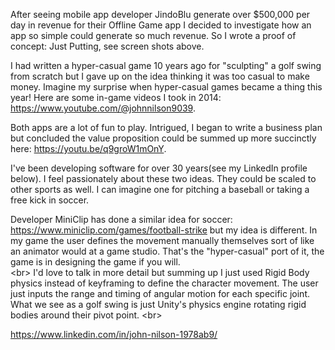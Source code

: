 <p>After seeing mobile app developer JindoBlu generate over $500,000 per day in revenue for their Offline Game app I decided to investigate how an app so simple could generate so much revenue. So I wrote a proof of concept: Just Putting, see screen shots above.</p>  


I had written a hyper-casual game 10 years ago for "sculpting" a golf swing from scratch but I gave up on the idea thinking it was too casual to make money. Imagine my surprise when hyper-casual games became a thing this year! Here are some in-game videos I took in 2014: https://www.youtube.com/@johnnilson9039.  

Both apps are a lot of fun to play. Intrigued, I began to write a business plan but concluded the value proposition could be summed up more succinctly here: https://youtu.be/q9groW1mOnY.  

I've been developing software for over 30 years(see my LinkedIn profile below). I feel passionately about these two ideas. They could be scaled to other sports as well. I can imagine one for pitching a baseball or taking a free kick in soccer.  

Developer MiniClip has done a similar idea for soccer: https://www.miniclip.com/games/football-strike but my idea is different. In my game the user defines the movement manually themselves sort of like an animator would at a game studio. That's the "hyper-casual" port of it, the game is in designing the game if you will.  
<br\>
I'd love to talk in more detail but summing up I just used Rigid Body physics instead of keyframing to define the character movement. The user just inputs the range and timing of angular motion for each specific joint. What we see as a golf swing is just Unity's physics engine rotating rigid bodies around their pivot point.
<br\>

https://www.linkedin.com/in/john-nilson-1978ab9/
 
